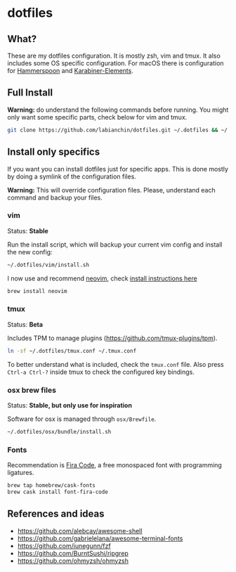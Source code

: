 
dotfiles
===========

## What?

These are my dotfiles configuration. It is mostly zsh, vim and tmux.
It also includes some OS specific configuration.
For macOS there is configuration for [Hammerspoon](https://www.hammerspoon.org/) and [Karabiner-Elements](https://karabiner-elements.pqrs.org/).

## Full Install

**Warning:** do understand the following commands before running.
You might only want some specific parts, check below for vim and tmux.

```sh
git clone https://github.com/labianchin/dotfiles.git ~/.dotfiles && ~/.dotfiles/install.sh
```

## Install only specifics

If you want you can install dotfiles just for specific apps. This is done mostly by doing a symlink of the configuration files.

**Warning:** This will override configuration files. Please, understand each command and backup your files.

### vim

Status: **Stable**

Run the install script, which will backup your current vim config and install the new config:

```sh
~/.dotfiles/vim/install.sh
```

I now use and recommend [neovim](https://neovim.io/), check [install instructions here](https://github.com/neovim/neovim/wiki/Installing-Neovim)

```sh
brew install neovim
```

### tmux

Status: **Beta**

Includes TPM to manage plugins (https://github.com/tmux-plugins/tpm).

```sh
ln -sf ~/.dotfiles/tmux.conf ~/.tmux.conf
```

To better understand what is included, check the `tmux.conf` file.
Also press `Ctrl-a Ctrl-?` inside tmux to check the configured key bindings.

### osx brew files

Status: **Stable, but only use for inspiration**

Software for osx is managed through `osx/Brewfile`.

```sh
~/.dotfiles/osx/bundle/install.sh
```

### Fonts

Recommendation is [Fira Code](https://github.com/tonsky/FiraCode), a free monospaced font with programming ligatures.

```sh
brew tap homebrew/cask-fonts
brew cask install font-fira-code
```

## References and ideas

- https://github.com/alebcay/awesome-shell
- https://github.com/gabrielelana/awesome-terminal-fonts
- https://github.com/junegunn/fzf
- https://github.com/BurntSushi/ripgrep
- https://github.com/ohmyzsh/ohmyzsh
